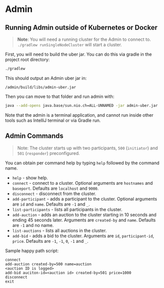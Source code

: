 # Admin

## Running Admin outside of Kubernetes or Docker

> **Note**: You will need a running cluster for the Admin to connect to. `./gradlew runSingleNodeCluster` will start a cluster.

First, you will need to build the uber jar. You can do this via gradle in the project root directory:

```bash
./gradlew
```

This should output an Admin uber jar in:

`/admin/build/libs/admin-uber.jar`

Then you can move to that folder and run admin with:

```bash
java --add-opens java.base/sun.nio.ch=ALL-UNNAMED -jar admin-uber.jar
```

Note that the admin is a terminal application, and cannot run inside other tools such as IntelliJ terminal or via Gradle run.

## Admin Commands

> Note: The cluster starts up with two participants, `500` (`initiator`) and `501` (`responder`) preconfigured. 

You can obtain per command help by typing `help` followed by the command name.

- `help` - show help.
- `connect` - connect to a cluster. Optional arguments are `hostnames` and `baseport`. Defaults are `localhost` and `9000`.
- `disconnect` - disconnect from the cluster.
- `add-participant` - adds a participant to the cluster. Optional arguments are `id` and `name`. Defaults are `-1` and `_`.
- `list-participants` - lists all participants in the cluster.
- `add-auction` - adds an auction to the cluster starting in 10 seconds and ending 45 seconds later. Arguments are `created-by` and `name`. Defaults are `-1` and no name.
- `list-auctions` - lists all auctions in the cluster.
- `add-bid` - adds a bid to the cluster. Arguments are `id`, `participant-id`, `price`. Defaults are `-1`, `-1`, `0`, `-1` and `_`.

Sample happy path script:

```
connect
add-auction created-by=500 name=auction
<auction ID is logged>
add-bid auciton-id=<auction id> created-by=501 price=1000
disconnect
exit
```
